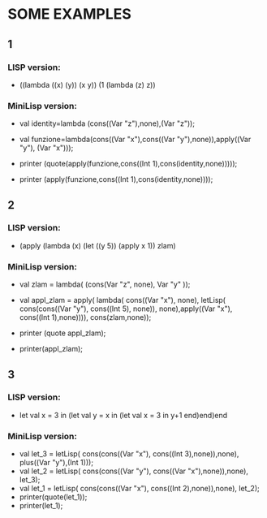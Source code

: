 # SOME EXAMPLES

## 1

### LISP version:
- ((lambda ((x) (y))  (x y)) (1 (lambda (z) z)) 
### MiniLisp version:
- val identity=lambda (cons((Var "z"),none),(Var "z"));
- val funzione=lambda(cons((Var "x"),cons((Var "y"),none)),apply((Var "y"), (Var "x")));

- printer (quote(apply(funzione,cons((Int 1),cons(identity,none)))));
- printer (apply(funzione,cons((Int 1),cons(identity,none))));

## 2

### LISP version:
- (apply (lambda (x) (let ((y 5)) (apply x 1)) zlam)
### MiniLisp version:
- val zlam = lambda( (cons(Var "z", none), Var "y" ));

- val appl_zlam = apply( lambda( cons((Var "x"), none), letLisp( cons(cons((Var "y"), cons((Int 5), none)), none),apply((Var "x"), cons((Int 1),none)))), cons(zlam,none));
- printer (quote appl_zlam);
- printer(appl_zlam);

## 3

### LISP version:
- let val x = 3 in (let val y = x in (let val x = 3 in y+1 end)end)end
### MiniLisp version:
- val let_3 = letLisp( cons(cons((Var "x"), cons((Int 3),none)),none), plus((Var "y"),(Int 1)));
- val let_2 = letLisp( cons(cons((Var "y"), cons((Var "x"),none)),none), let_3);
- val let_1 = letLisp( cons(cons((Var "x"), cons((Int 2),none)),none), let_2);
- printer(quote(let_1));
- printer(let_1);
